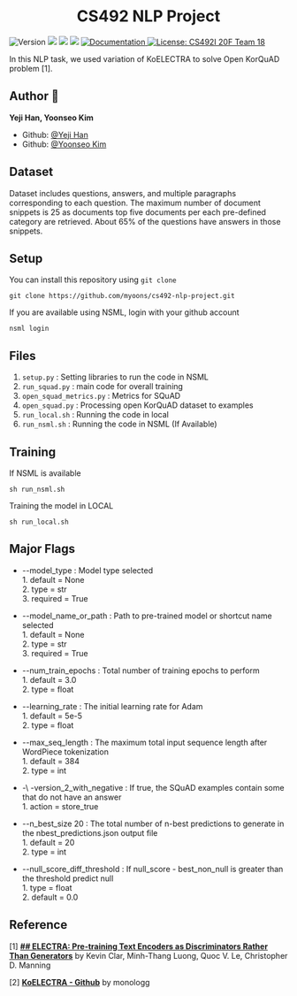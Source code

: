 <h1 align="center">CS492 NLP Project</h1>
<p>
  <img alt="Version" src="https://img.shields.io/badge/version-1.0.0-blue.svg?cacheSeconds=2592000" />
  <img src="https://img.shields.io/badge/pip-%3E%3D20.1.1-blue.svg" />
  <img src="https://img.shields.io/badge/python-%3E%3D3.7.7-blue.svg" />
  <img src="https://img.shields.io/badge/pytorch-%3E%3D1.6.0-blue.svg" />
  <a href="https://github.com/myoons/cs492-nlp-project" target="_blank">
    <img alt="Documentation" src="https://img.shields.io/badge/documentation-yes-brightgreen.svg" />
  </a>
  <a href="#" target="_blank">
    <img alt="License: CS492I 20F Team 18" src="https://img.shields.io/badge/License-CS492I Team 18-red.svg" />
  </a>
</p>

In this NLP task, we used variation of KoELECTRA to solve Open KorQuAD problem [1]. 

## Author 👤
**Yeji Han, Yoonseo Kim**

* Github: [@Yeji Han](https://github.com/yejihan-dev)
* Github: [@Yoonseo Kim](https://github.com/myoons)

## Dataset

Dataset includes questions, answers, and multiple paragraphs corresponding to each question. The maximum number of document snippets is 25 as documents top five documents per each pre-defined category are retrieved. About 65% of the questions have answers in those snippets. 

## Setup

You can install this repository using `git clone`

    git clone https://github.com/myoons/cs492-nlp-project.git


If you are available using NSML, login with your github account

    nsml login

## Files

1. `setup.py` : Setting libraries to run the code in NSML
2. `run_squad.py` : main code for overall training
3. `open_squad_metrics.py` : Metrics for SQuAD
4. `open_squad.py` : Processing open KorQuAD dataset to examples
5. `run_local.sh` : Running the code in local
6. `run_nsml.sh` : Running the code in NSML (If Available)

## Training

If NSML is available

    sh run_nsml.sh

Training the model in LOCAL

    sh run_local.sh

## Major Flags

- -\-model_type : Model type selected  
		1. default = None  
		2. type =  str  
		3. required = True  

- -\-model_name_or_path : Path to pre-trained model or shortcut name selected  
		1. default = None  
		2. type =  str  
		3. required = True  

- -\-num_train_epochs : Total number of training epochs to perform  
		 1. default = 3.0  
		 2. type = float  

- -\-learning_rate : The initial learning rate for Adam  
		1. default = 5e-5  
		2. type = float  

- -\-max_seq_length : The maximum total input sequence length after WordPiece tokenization  
		1. default = 384  
		2. type = int  
		
- -\ -version_2_with_negative : If true, the SQuAD examples contain some that do not have an answer  
		1. action = store_true  

- -\-n_best_size 20 : The total number of n-best predictions to generate in the nbest_predictions.json output file  
		1. default = 20  
		2. type = int  

- -\-null_score_diff_threshold : If null_score - best_non_null is greater than the threshold predict null  
		1. type = float  
		2. default = 0.0  

## Reference
[1] **[## ELECTRA: Pre-training Text Encoders as Discriminators Rather Than Generators](https://arxiv.org/abs/2001.07685)** by Kevin Clar, Minh-Thang Luong, Quoc V. Le, Christopher D. Manning

[2] **[KoELECTRA - Github](https://github.com/monologg/KoELECTRA)** by monologg

